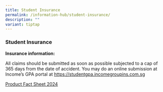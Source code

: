 ```yaml
---
title: Student Insurance
permalink: /information-hub/student-insurance/
description: ""
variant: tiptap
---
```

<h3>Student Insurance</h3><p><strong>Insurance information:</strong></p><p>All claims should be submitted as soon as possible subjected to a cap of 365 days from the date of accident. You may do an online submission at Income’s GPA portal at <a href="https://studentgpa.incomegroupins.com.sg" rel="noopener noreferrer nofollow" target="_blank">https://studentgpa.incomegroupins.com.sg</a></p><p><a href="/files/Product_Fact_Sheet_Year_2024.pdf" rel="noopener noreferrer nofollow" target="_blank">Product Fact Sheet 2024</a></p>